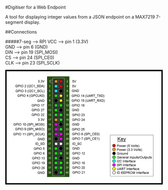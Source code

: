 #Digitiser for a Web Endpoint

A tool for displaying integer values from a JSON endpoint on a MAX7219 7-segment display.

##Connections

#####7-seg --> RPI
VCC   --> pin 1 (3.3V)  
GND   --> pin 6 (GND)  
DIN   --> pin 19 (SPI_MOSI)  
CS    --> pin 24 (SPI_CE0)  
CLK   --> pin 23 (SPI_SCLK)  

![GPIO pins](/images/GPIO.jpeg)
